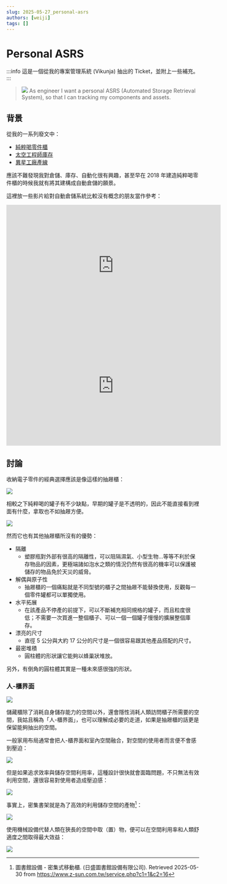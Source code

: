 ```yaml
---
slug: 2025-05-27_personal-asrs
authors: [weiji]
tags: []
---
```


# Personal ASRS

<head>
  <meta property="og:image" content="https://raw.githubusercontent.com/FlySkyPie/flyskypie.github.io/main/post/2025-05-27_personal-asrs/00.webp" />
</head>

:::info
這是一個從我的專案管理系統 (Vikunja) 抽出的 Ticket，並附上一些補充。
:::

> ![](./00.webp)
> As engineer I want a personal ASRS (Automated Storage Retrieval System), so that I can tracking my components and assets.
>


## 背景

從我的一系列廢文中：

- [純粹喝零件櫃](/posts/2018-02-03_inventory)
- [太空工程師庫存](/posts/2025-05-26_space-engineers)
- [異星工廠產線](/posts/2025-05-26_factorio)

應該不難發現我對倉儲、庫存、自動化很有興趣，甚至早在 2018 年建造純粹喝零件櫃的時候我就有將其建構成自動倉儲的願景。

這裡放一些影片給對自動倉儲系統比較沒有概念的朋友當作參考：

<iframe width="560" height="315" src="https://www.youtube.com/embed/Zj_ZuqVZpcA?si=6q7FbRiaHKeJ492q" title="YouTube video player" frameborder="0" allow="accelerometer; autoplay; clipboard-write; encrypted-media; gyroscope; picture-in-picture; web-share" referrerpolicy="strict-origin-when-cross-origin" allowfullscreen></iframe>

<iframe width="560" height="315" src="https://www.youtube.com/embed/5SegEbE_QhM?si=u8vbWvoSu94xA6_X" title="YouTube video player" frameborder="0" allow="accelerometer; autoplay; clipboard-write; encrypted-media; gyroscope; picture-in-picture; web-share" referrerpolicy="strict-origin-when-cross-origin" allowfullscreen></iframe>

## 討論

收納電子零件的經典選擇應該是像這樣的抽屜櫃：

![](./01.webp)

相較之下純粹喝的罐子有不少缺點，早期的罐子是不透明的，因此不能直接看到裡面有什麼，拿取也不如抽屜方便。

![](./02.webp)

然而它也有其他抽屜櫃所沒有的優勢：

- 隔離
  - 塑膠瓶對外部有很高的隔離性，可以阻隔濕氣、小型生物...等等不利於保存物品的因素，更極端諸如泡水之類的情況仍然有很高的機率可以保護被儲存的物品免於天災的威脅。
- 解偶與原子性
  - 抽屜櫃的一個痛點就是不同型號的櫃子之間抽屜不能替換使用，反觀每一個零件罐都可以單獨使用。
- 水平拓展
  - 在該產品不停產的前提下，可以不斷補充相同規格的罐子，而且粒度很低；不需要一次買進一整個櫃子、可以一個一個罐子慢慢的擴展整個庫存。
- 漂亮的尺寸
  - 直徑 5 公分與大約 17 公分的尺寸是一個很容易跟其他產品搭配的尺寸。
- 最密堆積
  - 圓柱體的形狀讓它能夠以蜂巢狀堆放。

另外，有倒角的圓柱體其實是一種未來感很強的形狀。

### 人-櫃界面

![](./03.svg)

儲藏櫃除了消耗自身儲存能力的空間以外，還會隱性消耗人類訪問櫃子所需要的空間，我姑且稱為「人-櫃界面」，也可以理解成必要的走道，如果是抽屜櫃的話更是保留能夠抽出的空間。

一般家用布局通常會把人-櫃界面和室內空間融合，對空間的使用者而言便不會感到壓迫：

![](./04.svg)

但是如果追求效率與儲存空間利用率，這種設計很快就會面臨問題，不只無法有效利用空間，還很容易對使用者造成壓迫感：

![](./05.svg)

事實上，密集書架就是為了高效的利用儲存空間的產物[^compact-shelving]：

![](./06.webp)

使用機械設備代替人類在狹長的空間中取（置）物，便可以在空間利用率和人類舒適度之間取得最大效益：

![](./07.svg)

[^compact-shelving]: 圖書館設備 - 密集式移動櫃. (日盛圖書館設備有限公司). Retrieved 2025-05-30 from https://www.z-sun.com.tw/service.php?c1=1&c2=16
